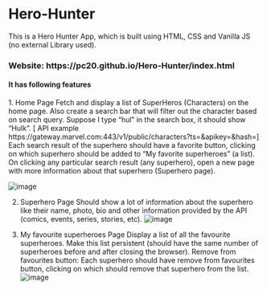 # Hero-Hunter
This is a Hero Hunter App, which is built using HTML, CSS and Vanilla JS (no external Library used).
<h3>Website: https://pc20.github.io/Hero-Hunter/index.html </h3>

<h4>It has following features</h4>
1. Home Page
Fetch and display a list of SuperHeros (Characters) on the home page. Also create a search bar that will filter out the character based on search query. Suppose I type “hul” in the search box, it should show “Hulk”. 
[ API example https://gateway.marvel.com:443/v1/public/characters?ts=<time-stamp>&apikey=<public-key>&hash=<md5(ts+privateKey+publicKey)>]
Each search result of the superhero should have a favorite button, clicking on which superhero should be added to “My favorite superheroes” (a list).
On clicking any particular search result (any superhero), open a new page with more information about that superhero (Superhero page).

![image](https://user-images.githubusercontent.com/23145241/218326326-dd277ca8-24e0-48e0-8d34-d2de1c8adb9b.png)

2. Superhero Page
Should show a lot of information about the superhero like their name, photo, bio and other information provided by the API (comics, events, series, stories, etc).
![image](https://user-images.githubusercontent.com/23145241/218325918-6beb4e7d-9d03-48d8-acb8-45a581d291c7.png)

3. My favourite superheroes Page
Display a list of all the favourite superheroes.
Make this list persistent (should have the same number of superheroes before and after closing the browser).
Remove from favourites button: Each superhero should have remove from favourites button, clicking on which should remove that superhero from the list.
![image](https://user-images.githubusercontent.com/23145241/218325977-bdc812cb-72d8-499c-8d73-c0c896e86ebb.png)
